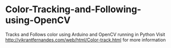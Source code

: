 # Color-Tracking-and-Following-using-OpenCV
Tracks and Follows color using Arduino and OpenCV running in Python
Visit http://vikrantfernandes.com/web/html/Color-track.html for more information
